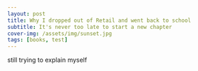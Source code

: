 ```yaml
---
layout: post
title: Why I dropped out of Retail and went back to school	
subtitle: It's never too late to start a new chapter
cover-img: /assets/img/sunset.jpg    
tags: [books, test]
---
```


 still trying to explain myself
